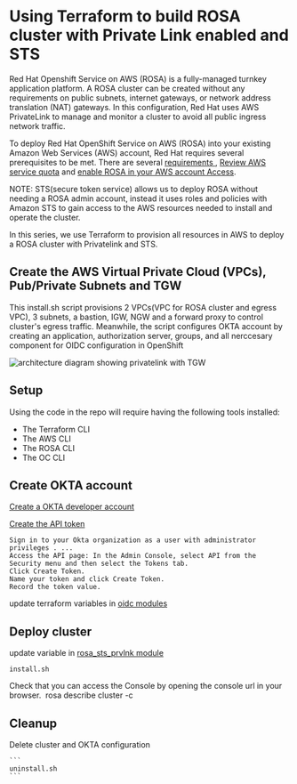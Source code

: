 # Using Terraform to build ROSA cluster with Private Link enabled and STS

Red Hat Openshift Service on AWS (ROSA) is a fully-managed turnkey application platform. A ROSA cluster can be created without any requirements on public subnets, internet gateways, or network address translation (NAT) gateways. In this configuration, Red Hat uses AWS PrivateLink to manage and monitor a cluster to avoid all public ingress network traffic.

To deploy Red Hat OpenShift Service on AWS (ROSA) into your existing Amazon Web Services (AWS) account, Red Hat requires several prerequisites to be met. There are several [requirements ](https://docs.openshift.com/rosa/rosa_planning/rosa-sts-aws-prereqs.html#rosa-sts-aws-prereqs), [Review AWS service quota](https://docs.openshift.com/rosa/rosa_planning/rosa-sts-required-aws-service-quotas.html#rosa-sts-required-aws-service-quotasr) and [enable ROSA in your AWS account Access](https://docs.openshift.com/rosa/rosa_planning/rosa-sts-setting-up-environment.html#rosa-sts-setting-up-environment).


NOTE: STS(secure token service) allows us to deploy ROSA without needing a ROSA admin account, instead it uses roles and policies with Amazon STS to gain access to the AWS resources needed to install and operate the cluster.

In this series, we use Terraform to provision all resources in AWS to deploy a ROSA cluster with Privatelink and STS.  

## Create the AWS Virtual Private Cloud (VPCs), Pub/Private Subnets and TGW

This install.sh script provisions 2 VPCs(VPC for ROSA cluster and egress VPC), 3 subnets, a bastion, IGW, NGW and a forward proxy to control cluster's egress traffic. Meanwhile, the script configures OKTA account by creating  an application, authorization server, groups, and all nerccesary component for OIDC configuration in OpenShift 



![architecture diagram showing privatelink with TGW](./images/ROSA_PrivateLink_TGW_Proxy.png)

## Setup

Using the code in the repo will require having the following tools installed:

- The Terraform CLI
- The AWS CLI
- The ROSA CLI
- The OC CLI

## Create OKTA account
[Create a OKTA developer account](https://developer.okta.com/signup/)

[Create the API token](https://developer.okta.com/docs/guides/create-an-api-token/main/)

    Sign in to your Okta organization as a user with administrator privileges . ...
    Access the API page: In the Admin Console, select API from the Security menu and then select the Tokens tab.
    Click Create Token.
    Name your token and click Create Token.
    Record the token value.

update terraform variables in [oidc modules](./oidc/oidc.tf)
## Deploy cluster

update variable in [rosa_sts_prvlnk module](./rosa/rosa.tf)

   ```
   install.sh
   ```

 Check that you can access the Console by opening the console url in your browser.
   ‍
   rosa describe cluster -c <clustername>
   

## Cleanup

  Delete cluster and OKTA configuration

    ```
    uninstall.sh
    ```

